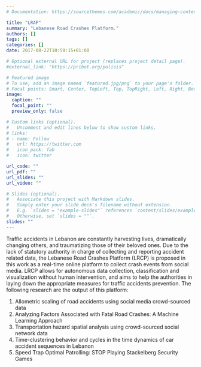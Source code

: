```yaml
---
# Documentation: https://sourcethemes.com/academic/docs/managing-content/

title: "LRAP"
summary: "Lebanese Road Crashes Platform."
authors: []
tags: []
categories: []
date: 2017-08-22T10:59:15+01:00

# Optional external URL for project (replaces project detail page).
#external_link: "https://pribot.org/polisis"

# Featured image
# To use, add an image named `featured.jpg/png` to your page's folder.
# Focal points: Smart, Center, TopLeft, Top, TopRight, Left, Right, BottomLeft, Bottom, BottomRight.
image:
  caption: ""
  focal_point: ""
  preview_only: false

# Custom links (optional).
#   Uncomment and edit lines below to show custom links.
# links:
# - name: Follow
#   url: https://twitter.com
#   icon_pack: fab
#   icon: twitter

url_code: ""
url_pdf: ""
url_slides: ""
url_video: ""

# Slides (optional).
#   Associate this project with Markdown slides.
#   Simply enter your slide deck's filename without extension.
#   E.g. `slides = "example-slides"` references `content/slides/example-slides.md`.
#   Otherwise, set `slides = ""`.
slides: ""
---
```


Traffic accidents in Lebanon are constantly harvesting lives, dramatically changing others, and traumatizing those of their beloved ones. Due to the lack of statutory authority in charge of collecting and reporting accident related data, the Lebanese Road Crashes Platform (LRCP) is proposed in this work as a real-time online platform to collect crash events from social media. LRCP allows for autonomous data collection, classification and visualization without human intervention, and aims to help the authorities in laying down the appropriate measures for traffic accidents prevention. The following research are the output of this platform:

1. Allometric scaling of road accidents using social media crowd-sourced data
2. Analyzing Factors Associated with Fatal Road Crashes: A Machine Learning Approach
3. Transportation hazard spatial analysis using crowd-sourced social network data
4. Time-clustering behavior and cycles in the time dynamics of car accident sequences in Lebanon
5. Speed Trap Optimal Patrolling: STOP Playing Stackelberg Security Games
